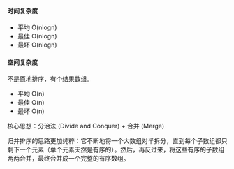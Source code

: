 

#### 时间复杂度

- 平均 O(nlogn)
- 最佳 O(nlogn)
- 最坏 O(nlogn)

#### 空间复杂度

不是原地排序，有个结果数组。
- 平均 O(n)
- 最佳 O(n)
- 最坏 O(n)

核心思想：分治法 (Divide and Conquer) + 合并 (Merge)

归并排序的思路更加纯粹：它不断地将一个大数组对半拆分，直到每个子数组都只剩下一个元素（单个元素天然是有序的）。然后，再反过来，将这些有序的子数组两两合并，最终合并成一个完整的有序数组。